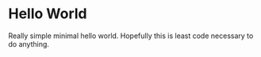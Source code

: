 # Hello World

Really simple minimal hello world. Hopefully this is least code necessary to do anything.
